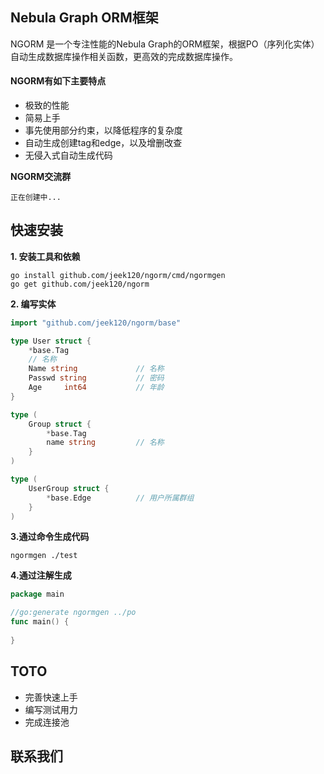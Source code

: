 ## Nebula Graph ORM框架


NGORM 是一个专注性能的Nebula Graph的ORM框架，根据PO（序列化实体）自动生成数据库操作相关函数，更高效的完成数据库操作。

#### NGORM有如下主要特点
- 极致的性能
- 简易上手
- 事先使用部分约束，以降低程序的复杂度
- 自动生成创建tag和edge，以及增删改查
- 无侵入式自动生成代码

**NGORM交流群**
```
正在创建中...
```

## 快速安装

**1. 安装工具和依赖**

```shell
go install github.com/jeek120/ngorm/cmd/ngormgen
go get github.com/jeek120/ngorm
```

**2. 编写实体**

```go
import "github.com/jeek120/ngorm/base"

type User struct {
    *base.Tag
    // 名称
    Name string				// 名称
    Passwd string 			// 密码
    Age 	int64			// 年龄
}

type (
    Group struct {
        *base.Tag
        name string			// 名称
    }
)

type (
    UserGroup struct {
        *base.Edge			// 用户所属群组
    }
)
```

**3.通过命令生成代码**

```shell
ngormgen ./test
```

**4.通过注解生成**

```go
package main

//go:generate ngormgen ../po
func main() {
	
}
```
## TOTO
- 完善快速上手
- 编写测试用力
- 完成连接池

## 联系我们

